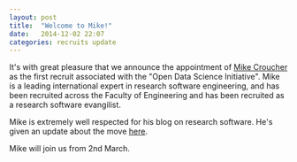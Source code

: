 ```yaml
---
layout: post
title:  "Welcome to Mike!"
date:   2014-12-02 22:07
categories: recruits update
---
```


It's with great pleasure that we announce the appointment of [Mike Croucher](http://www.walkingrandomly.com) as the first recruit associated with the "Open Data Science Initiative". Mike is a leading international expert in research software engineering, and has been recruited across the Faculty of Engineering and has been recruited as a research software evangilist.

Mike is extremely well respected for his blog on research software. He's given an update about the move [here](http://www.walkingrandomly.com/?p=5621).

Mike will join us from 2nd March.